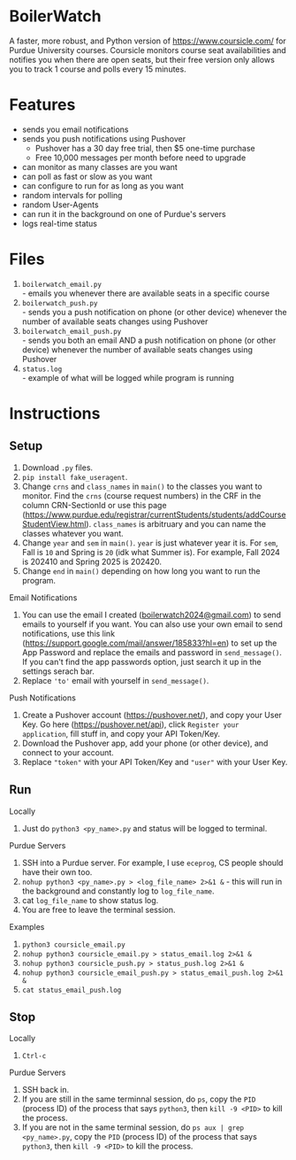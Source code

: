 # BoilerWatch
A faster, more robust, and Python version of https://www.coursicle.com/ for Purdue University courses. Coursicle monitors course seat availabilities and notifies you when there are open seats, but their free version only allows you to track 1 course and polls every 15 minutes.

# Features
- sends you email notifications
- sends you push notifications using Pushover
  - Pushover has a 30 day free trial, then $5 one-time purchase
  - Free 10,000 messages per month before need to upgrade
- can monitor as many classes are you want
- can poll as fast or slow as you want
- can configure to run for as long as you want
- random intervals for polling
- random User-Agents
- can run it in the background on one of Purdue's servers
- logs real-time status

# Files
1. `boilerwatch_email.py` <br>
\- emails you whenever there are available seats in a specific course
2. `boilerwatch_push.py` <br>
\- sends you a push notification on phone (or other device) whenever the number of available seats changes using Pushover
3. `boilerwatch_email_push.py` <br>
\- sends you both an email AND a push notification on phone (or other device) whenever the number of available seats changes using Pushover
4. `status.log` <br>
\- example of what will be logged while program is running

# Instructions
## Setup <br>
  1. Download `.py` files.
  2. `pip install fake_useragent`. <br>
  3. Change `crns` and `class_names` in `main()` to the classes you want to monitor. Find the `crns` (course request numbers) in the CRF in the column CRN-SectionId or use this page (https://www.purdue.edu/registrar/currentStudents/students/addCourseStudentView.html). `class_names` is arbitruary and you can name the classes whatever you want. <br>
  4. Change `year` and `sem` in `main()`. `year` is just whatever year it is. For `sem`, Fall is `10` and Spring is `20` (idk what Summer is). For example, Fall 2024 is 202410 and Spring 2025 is 202420. <br>
  5. Change `end` in `main()` depending on how long you want to run the program. <br>
  <!-- end of the list -->
  Email Notifications <br>
  1. You can use the email I created (boilerwatch2024@gmail.com) to send emails to yourself if you want. You can also use your own email to send notifications, use this link (https://support.google.com/mail/answer/185833?hl=en) to set up the App Password and replace the emails and password in `send_message()`. If you can't find the app passwords option, just search it up in the settings serach bar. <br>
  2. Replace `'to'` email with yourself in `send_message()`. <br>
  
  Push Notifications <br>
  1. Create a Pushover account (https://pushover.net/), and copy your User Key. Go here (https://pushover.net/api), click `Register your application`, fill stuff in, and copy your API Token/Key. <br>
  2. Download the Pushover app, add your phone (or other device), and connect to your account. <br>
  3. Replace `"token"` with your API Token/Key and `"user"` with your User Key. <br>
## Run <br>
  Locally <br>
  1. Just do `python3 <py_name>.py` and status will be logged to terminal. <br>
  <!-- end of the list -->
  Purdue Servers <br>
  1. SSH into a Purdue server. For example, I use `eceprog`, CS people should have their own too. <br>
  2. `nohup python3 <py_name>.py > <log_file_name> 2>&1 &` - this will run in the background and constantly log to `log_file_name`. <br>
  3. cat `log_file_name` to show status log. <br>
  4. You are free to leave the terminal session.
  <!-- end of the list -->
  Examples <br>
  1. `python3 coursicle_email.py` <br>
  2. `nohup python3 coursicle_email.py > status_email.log 2>&1 &` <br>
  3. `nohup python3 coursicle_push.py > status_push.log 2>&1 &` <br>
  4. `nohup python3 coursicle_email_push.py > status_email_push.log 2>&1 &` <br>
  5. `cat status_email_push.log` <br>
## Stop <br>
  Locally <br>
  1. `Ctrl-c` <br>
  <!-- end of the list -->
  Purdue Servers <br>
  1. SSH back in. <br>
  2. If you are still in the same terminnal session, do `ps`, copy the `PID` (process ID) of the process that says `python3`, then `kill -9 <PID>` to kill the process. <br>
  3. If you are not in the same terminal session, do `ps aux | grep <py_name>.py`, copy the `PID` (process ID) of the process that says `python3`, then `kill -9 <PID>` to kill the process. <br>
